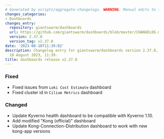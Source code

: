 ```yaml
---
# Generated by scripts/aggregate-changelogs. WARNING: Manual edits to this files will be overwritten.
changes_categories:
- Dashboards
changes_entry:
  repository: giantswarm/dashboards
  url: https://github.com/giantswarm/dashboards/blob/master/CHANGELOG.md#2370---2023-08-18
  version: 2.37.0
  version_tag: v2.37.0
date: '2023-08-18T11:39:02'
description: Changelog entry for giantswarm/dashboards version 2.37.0, published on
  18 August 2023, 11:39.
title: dashboards release v2.37.0
---
```


### Fixed
- Fixed issues from `Loki Cost Estimate` dashboard
- Fixed cluster id in `Cilium Metrics` dashboard
### Changed
- Update Kyverno health dashboard to be compatible with Kyverno 1.10.
- Add modified "Kong (official)" dashboard
- Update Kong-Connection-Distribution dashboard to work with new kong-app versions
